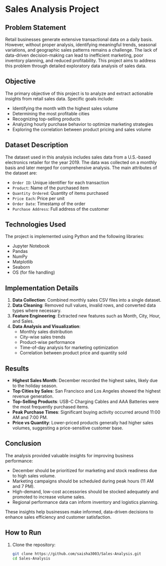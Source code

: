 # Sales Analysis Project

## Problem Statement

Retail businesses generate extensive transactional data on a daily basis. However, without proper analysis, identifying meaningful trends, seasonal variations, and geographic sales patterns remains a challenge. The lack of data-driven decision-making can lead to inefficient marketing, poor inventory planning, and reduced profitability. This project aims to address this problem through detailed exploratory data analysis of sales data.

## Objective

The primary objective of this project is to analyze and extract actionable insights from retail sales data. Specific goals include:

- Identifying the month with the highest sales volume
- Determining the most profitable cities
- Recognizing top-selling products
- Analyzing hourly purchase behavior to optimize marketing strategies
- Exploring the correlation between product pricing and sales volume

## Dataset Description

The dataset used in this analysis includes sales data from a U.S.-based electronics retailer for the year 2019. The data was collected on a monthly basis and later merged for comprehensive analysis. The main attributes of the dataset are:

- `Order ID`: Unique identifier for each transaction
- `Product`: Name of the purchased item
- `Quantity Ordered`: Quantity of items purchased
- `Price Each`: Price per unit
- `Order Date`: Timestamp of the order
- `Purchase Address`: Full address of the customer

## Technologies Used

The project is implemented using Python and the following libraries:

- Jupyter Notebook
- Pandas
- NumPy
- Matplotlib
- Seaborn
- OS (for file handling)

## Implementation Details

1. **Data Collection**: Combined monthly sales CSV files into a single dataset.
2. **Data Cleaning**: Removed null values, invalid rows, and converted data types where necessary.
3. **Feature Engineering**: Extracted new features such as Month, City, Hour, and Sales.
4. **Data Analysis and Visualization**:
   - Monthly sales distribution
   - City-wise sales trends
   - Product-wise performance
   - Time-of-day analysis for marketing optimization
   - Correlation between product price and quantity sold

## Results

- **Highest Sales Month**: December recorded the highest sales, likely due to the holiday season.
- **Top Cities by Sales**: San Francisco and Los Angeles showed the highest revenue generation.
- **Top-Selling Products**: USB-C Charging Cables and AAA Batteries were the most frequently purchased items.
- **Peak Purchase Times**: Significant buying activity occurred around 11:00 AM and 7:00 PM.
- **Price vs Quantity**: Lower-priced products generally had higher sales volumes, suggesting a price-sensitive customer base.

## Conclusion

The analysis provided valuable insights for improving business performance:

- December should be prioritized for marketing and stock readiness due to high sales volume.
- Marketing campaigns should be scheduled during peak hours (11 AM and 7 PM).
- High-demand, low-cost accessories should be stocked adequately and promoted to increase volume sales.
- Regional performance data can inform inventory and logistics planning.

These insights help businesses make informed, data-driven decisions to enhance sales efficiency and customer satisfaction.

## How to Run

1. Clone the repository:

   ```bash
   git clone https://github.com/saisha3003/Sales-Analysis.git
   cd Sales-Analysis
